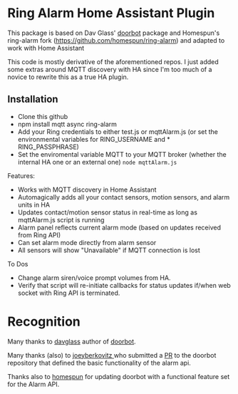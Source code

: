 Ring Alarm Home Assistant Plugin
=====================
This package is based on Dav Glass' [doorbot](https://github.com/davglass/doorbot) package and Homespun's ring-alarm fork (https://github.com/homespun/ring-alarm) and adapted to work with Home Assistant

This code is mostly derivative of the aforementioned repos.  I just added some extras around MQTT discovery with HA since I'm too much of a novice to rewrite this as a true HA plugin.

Installation
------------

* Clone this github
* npm install mqtt async ring-alarm
* Add your Ring credentials to either test.js or mqttAlarm.js (or set the environmental variables for RING_USERNAME and * RING_PASSPHRASE)
* Set the enviromental variable MQTT to your MQTT broker (whether the internal HA one or an external one)
```node mqttAlarm.js```


Features:
* Works with MQTT discovery in Home Assistant
* Automagically adds all your contact sensors, motion sensors, and alarm units in HA
* Updates contact/motion sensor status in real-time as long as mqttAlarm.js script is running
* Alarm panel reflects current alarm mode (based on updates received from Ring API)
* Can set alarm mode directly from alarm sensor 
* All sensors will show "Unavailable" if MQTT connection is lost

To Dos
* Change alarm siren/voice prompt volumes from HA.
* Verify that script will re-initiate callbacks for status updates if/when web socket with Ring API is terminated.

# Recognition
Many thanks to [davglass](https://github.com/davglass) author of
[doorbot](https://github.com/davglass/doorbot).

Many thanks (also) to [joeyberkovitz ](https://github.com/joeyberkovitz) who submitted a
[PR](https://github.com/davglass/doorbot/pull/27) to the doorbot repository that defined the basic functionality of the alarm api.

Thanks also to [homespun](https://github.com/homespun) for updating doorbot with a functional feature set for the Alarm API.
